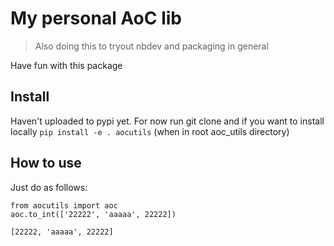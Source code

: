 # My personal AoC lib
> Also doing this to tryout nbdev and packaging in general


Have fun with this package

## Install

Haven't uploaded to pypi yet. For now run git clone and if you want to install locally
`pip install -e . aocutils` (when in root aoc_utils directory)

## How to use

Just do as follows:

```
from aocutils import aoc
aoc.to_int(['22222', 'aaaaa', 22222])
```




    [22222, 'aaaaa', 22222]


